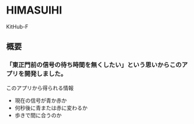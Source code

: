 # HIMASUIHI
KitHub-F
## 概要
### 「東正門前の信号の待ち時間を無くしたい」という思いからこのアプリを開発しました。

このアプリから得られる情報
- 現在の信号が青か赤か
- 何秒後に青または赤に変わるか
- 歩きで間に合うのか


